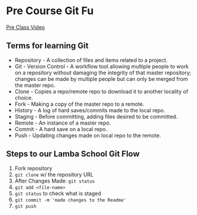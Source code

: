 # Pre Course Git Fu
[Pre Class Video](https://youtu.be/ZihgMcrHOF4)
## Terms for learning Git
 * Repository - A collection of files and items related to a project.
 * Git - Version Control - A workflow tool allowing multiple people to work on a repository without damaging the integrity of that master repository; changes can be made by multiple people but can only be merged from the master repo.
 * Clone - Copies a repo/remote repo to download it to another locality of choice.
 * Fork - Making a copy of the master repo to a remote.
 * History - A log of hard saves/commits made to the local repo.
 * Staging - Before committing, adding files desired to be committed.
 * Remote - An instance of a master repo.
 * Commit - A hard save on a local repo.
 * Push - Updating changes made on local repo to the remote.

## Steps to our Lamba School Git Flow
1. Fork repository
2. `git clone` w/ the repository URL 
3. After Changes Made: `git status`
4. `git add <file-name>` 
5. `git status` to check what is staged
6. `git commit -m 'made changes to the Readme'`
7. `git push`
